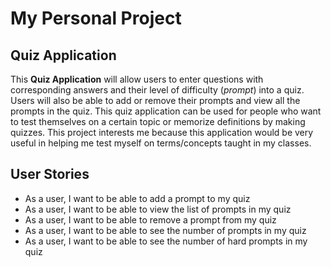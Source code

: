 # My Personal Project

## Quiz Application


This **Quiz Application** will allow users to enter questions with corresponding answers and their level of difficulty
(*prompt*) into a quiz. Users will also be able to add or remove their prompts and view all the prompts in the quiz.
This quiz application can be used for people who want to test themselves on a certain topic or
memorize definitions by making quizzes. This project interests me because this application would be very useful in 
helping me test myself on terms/concepts taught in my classes.

## User Stories

- As a user, I want to be able to add a prompt to my quiz
- As a user, I want to be able to view the list of prompts in my quiz
- As a user, I want to be able to remove a prompt from my quiz
- As a user, I want to be able to see the number of prompts in my quiz
- As a user, I want to be able to see the number of hard prompts in my quiz